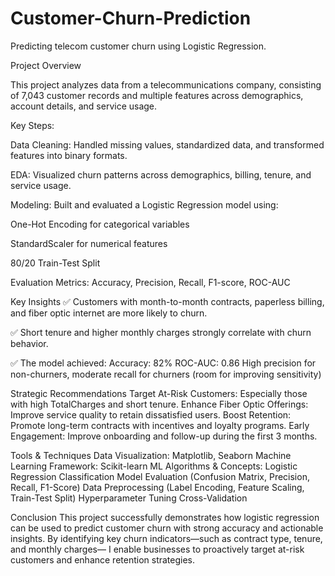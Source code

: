 # Customer-Churn-Prediction
Predicting telecom customer churn using Logistic Regression.

Project Overview

This project analyzes data from a telecommunications company, consisting of 7,043 customer records and multiple features across demographics, account details, and service usage.

Key Steps:

Data Cleaning: Handled missing values, standardized data, and transformed features into binary formats.

EDA: Visualized churn patterns across demographics, billing, tenure, and service usage.

Modeling: Built and evaluated a Logistic Regression model using:

One-Hot Encoding for categorical variables

StandardScaler for numerical features

80/20 Train-Test Split

Evaluation Metrics: Accuracy, Precision, Recall, F1-score, ROC-AUC

Key Insights
✅ Customers with month-to-month contracts, paperless billing, and fiber optic internet are more likely to churn.

✅ Short tenure and higher monthly charges strongly correlate with churn behavior.

✅ The model achieved:
Accuracy: 82%
ROC-AUC: 0.86
High precision for non-churners, moderate recall for churners (room for improving sensitivity)

Strategic Recommendations
Target At-Risk Customers: Especially those with high TotalCharges and short tenure.
Enhance Fiber Optic Offerings: Improve service quality to retain dissatisfied users.
Boost Retention: Promote long-term contracts with incentives and loyalty programs.
Early Engagement: Improve onboarding and follow-up during the first 3 months.

Tools & Techniques
Data Visualization: Matplotlib, Seaborn
Machine Learning Framework: Scikit-learn
ML Algorithms & Concepts:
Logistic Regression
Classification
Model Evaluation (Confusion Matrix, Precision, Recall, F1-Score)
Data Preprocessing (Label Encoding, Feature Scaling, Train-Test Split)
Hyperparameter Tuning
Cross-Validation

Conclusion
This project successfully demonstrates how logistic regression can be used to predict customer churn with strong accuracy and actionable insights. By identifying key churn indicators—such as contract type, tenure, and monthly charges— I enable businesses to proactively target at-risk customers and enhance retention strategies.

